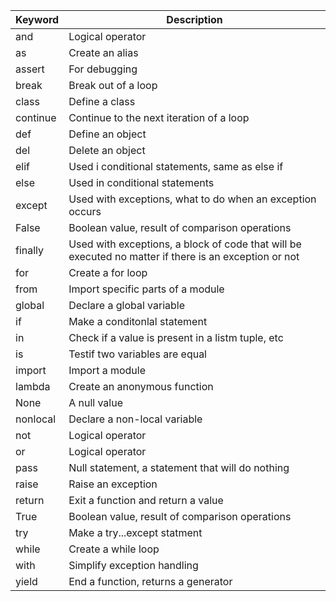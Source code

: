 | Keyword  | Description                                                                                           |
| -------- | ----------------------------------------------------------------------------------------------------- |
| and      | Logical operator                                                                                      |
| as       | Create an alias                                                                                       |
| assert   | For debugging                                                                                         |
| break    | Break out of a loop                                                                                   |
| class    | Define a class                                                                                        |
| continue | Continue to the next iteration of a loop                                                              |
| def      | Define an object                                                                                      |
| del      | Delete an object                                                                                      |
| elif     | Used i conditional statements, same as else if                                                        |
| else     | Used in conditional statements                                                                        |
| except   | Used with exceptions, what to do when an exception occurs                                             |
| False    | Boolean value, result of comparison operations                                                        |
| finally  | Used with exceptions, a block of code that will be executed no matter if there is an exception or not |
| for      | Create a for loop                                                                                     |
| from     | Import specific parts of a module                                                                     |
| global   | Declare a global variable                                                                             |
| if       | Make a conditonlal statement                                                                          |
| in       | Check if a value is present in a listm tuple, etc                                                     |
| is       | Testif two variables are equal                                                                        |
| import   | Import a module                                                                                       |
| lambda   | Create an anonymous function                                                                          |
| None     | A null value                                                                                          |
| nonlocal | Declare a non-local variable                                                                          |
| not      | Logical operator                                                                                      |
| or       | Logical operator                                                                                      |
| pass     | Null statement, a statement that will do nothing                                                      |
| raise    | Raise an exception                                                                                    |
| return   | Exit a  function and return a value                                                                   |
| True     | Boolean value, result of comparison operations                                                        |
| try      | Make a try...except statment                                                                          |
| while    | Create a while loop                                                                                   |
| with     | Simplify exception handling                                                                           |
| yield    | End a function, returns a generator                                                                   |                                                                                                       |

